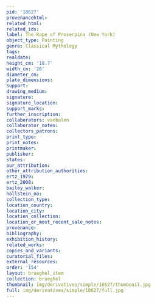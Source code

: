 ```yaml
---
pid: '18627'
provenancehtml:
related_html:
related_ids:
label: The Rape of Proserpina (New York)
object_type: Painting
genre: Classical Mythology
tags:
realdate:
height_cm: '18.7'
width_cm: '26'
diameter_cm:
plate_dimensions:
support:
drawing_medium:
signature:
signature_location:
support_marks:
further_inscription:
collaborators: vanbalen
collaborator_notes:
collectors_patrons:
print_type:
print_notes:
printmaker:
publisher:
states:
our_attribution:
other_attribution_authorities:
ertz_1979:
ertz_2008:
bailey_walker:
hollstein_no:
collection_type:
location_country:
location_city:
location_collection:
location_or_most_recent_sale_notes:
provenance:
bibliography:
exhibition_history:
related_works:
copies_and_variants:
curatorial_files:
external_resources:
order: '154'
layout: brueghel_item
collection: brueghel
thumbnail: img/derivatives/simple/18627/thumbnail.jpg
full: img/derivatives/simple/18627/full.jpg
---
```

